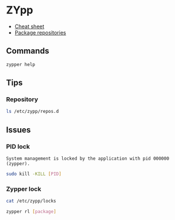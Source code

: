 # ZYpp

- [Cheat sheet](https://en.opensuse.org/SDB:Zypper_usage)
- [Package repositories](https://en.opensuse.org/Package_repositories)

## Commands

```sh
zypper help
```

## Tips

### Repository

```sh
ls /etc/zypp/repos.d
```

## Issues

### PID lock

```log
System management is locked by the application with pid 000000 (zypper).
```

```sh
sudo kill -KILL [PID]
```

### Zypper lock

```sh
cat /etc/zypp/locks
```

```sh
zypper rl [package]
```
